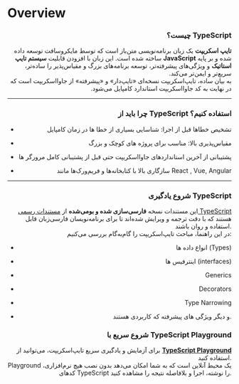 # Overview

<h3 align="right" dir="rtl" >TypeScript چیست؟</h3>

<p align="right" dir="rtl" ><strong>تایپ اسکریپت</strong> یک زبان برنامه‌نویسی متن‌باز است که توسط مایکروسافت توسعه داده شده و بر پایه <strong>JavaScript</strong> ساخته شده است. این زبان با افزودن قابلیت <strong>سیستم تایپ استاتیک</strong> و ویژگی‌های پیشرفته‌تر، توسعه برنامه‌های بزرگ و مقیاس‌پذیر را ساده‌تر، سریع‌تر و ایمن‌تر می‌کند.<br>به بیان ساده، تایپ‌اسکریپت نسخه‌ای «تایپ‌دار» و «پیشرفته» از جاوااسکریپت است که در نهایت به کد جاوااسکریپت استاندارد کامپایل می‌شود.</p>

---

<h3 align="right">چرا باید از TypeScript استفاده کنیم؟</h3>

* <p align="right">تشخیص خطاها قبل از اجرا: شناسایی بسیاری از خطا ها در زمان کامپایل</p>
* <p align="right">مقیاس‌پذیری بالا: مناسب برای پروژه های کوچک و بزرگ</p>
* <p align="right">پشتیبانی از آخرین استاندارد‌های جاوااسکریپت حتی قبل از پشتیبانی کامل مرورگر ها</p>
* <p align="right">سازگاری بالا با کتابخانه‌ها و فریم‌ورک‌ها مانند React , Vue, Angular</p>

---

<h3 align="right">شروع یادگیری TypeScript</h3>

<p align="right">این مستندات نسخه <strong>فارسی‌سازی شده و بومی‌شده</strong> از <a href="https://www.typescriptlang.org/docs/">مستندات رسمی TypeScript</a> هستند که با دقت ترجمه و ویرایش شده‌اند تا برای برنامه‌نویسان فارسی‌زبان قابل استفاده و روان باشند.<br>در این راهنما، مباحث تایپ‌اسکریپت را گام‌به‌گام بررسی می‌کنیم:</p>

* <p align="right">انواع داده ها (Types)</p>
* <p align="right">اینترفیس ها (interfaces)</p>
* <p align="right">Generics</p>
* <p align="right">Decorators</p>
* <p align="right">Type Narrowing</p>
* <p align="right"> و دیگر ویژگی های پیشرفته که کاربردی هستند.</p>

<h3 align="right">شروع سریع با TypeScript Playground</h3>

<p align="right">برای آزمایش و یادگیری سریع تایپ‌اسکریپت، می‌توانید از <a href="https://www.typescriptlang.org/play"><strong>TypeScript Playground</strong></a> استفاده کنید.<br>Playground یک محیط آنلاین است که به شما امکان می‌دهد بدون نصب هیچ نرم‌افزاری، کدهای TypeScript را نوشته، اجرا و بلافاصله نتیجه را مشاهده کنید.</p>
